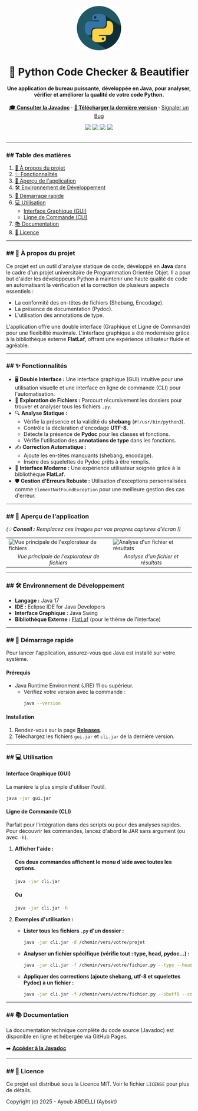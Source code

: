<div align="center">
  <img src="https://raw.githubusercontent.com/Aybskt/Checker-Beautifier-in-Java-for-python-language/main/assets/logo.png" width="120px" />
  <h1 align="center">🐍 Python Code Checker & Beautifier</h1>
  <p align="center">
    <strong>Une application de bureau puissante, développée en Java, pour analyser, vérifier et améliorer la qualité de votre code Python.</strong>
    <br />
    <br />
    <a href="https://aybskt.github.io/Checker-Beautifier-in-Java-for-python-language/"><strong>🎓 Consulter la Javadoc</strong></a>
    ·
    <a href="https://github.com/Aybskt/Checker-Beautifier-in-Java-for-python-language/releases"><strong>🚀 Télécharger la dernière version</strong></a>
    ·
    <a href="https://github.com/Aybskt/Checker-Beautifier-in-Java-for-python-language/issues">Signaler un Bug</a>
  </p>
</div>

<div align="center">
  <img src="https://img.shields.io/github/last-commit/Aybskt/Checker-Beautifier-in-Java-for-python-language?style=for-the-badge&logo=github&color=blue" />
  <img src="https://img.shields.io/github/repo-size/Aybskt/Checker-Beautifier-in-Java-for-python-language?style=for-the-badge&logo=github" />
  <img src="https://img.shields.io/github/languages/top/Aybskt/Checker-Beautifier-in-Java-for-python-language?style=for-the-badge&logo=java" />
  <img src="https://img.shields.io/github/license/Aybskt/Checker-Beautifier-in-Java-for-python-language?style=for-the-badge&color=green" />
</div>
<br>

---
### ## Table des matières

1.  [🌟 À propos du projet](#-à-propos-du-projet)
2.  [✨ Fonctionnalités](#-fonctionnalités)
3.  [📸 Aperçu de l'application](#-aperçu-de-lapplication)
4.  [🛠️ Environnement de Développement](#️-environnement-de-développement)
5.  [🚀 Démarrage rapide](#-démarrage-rapide)
6.  [💻 Utilisation](#-utilisation)
    * [Interface Graphique (GUI)](#interface-graphique-gui)
    * [Ligne de Commande (CLI)](#ligne-de-commande-cli)
7.  [📚 Documentation](#-documentation)
8.  [📜 Licence](#-licence)
---
### ## 🌟 À propos du projet

Ce projet est un outil d'analyse statique de code, développé en **Java** dans le cadre d'un projet universitaire de Programmation Orientée Objet. Il a pour but d'aider les développeurs Python à maintenir une haute qualité de code en automatisant la vérification et la correction de plusieurs aspects essentiels :
* La conformité des en-têtes de fichiers (Shebang, Encodage).
* La présence de documentation (Pydoc).
* L'utilisation des annotations de type.

L'application offre une double interface (Graphique et Ligne de Commande) pour une flexibilité maximale. L'interface graphique a été modernisée grâce à la bibliothèque externe **FlatLaf**, offrant une expérience utilisateur fluide et agréable.

---

### ## ✨ Fonctionnalités

* 🖥️ **Double Interface :** Une interface graphique (GUI) intuitive pour une utilisation visuelle et une interface en ligne de commande (CLI) pour l'automatisation.
* 📂 **Exploration de Fichiers :** Parcourt récursivement les dossiers pour trouver et analyser tous les fichiers `.py`.
* 🔍 **Analyse Statique :**
    * Vérifie la présence et la validité du **shebang** (`#!/usr/bin/python3`).
    * Contrôle la déclaration d'encodage **UTF-8**.
    * Détecte la présence de **Pydoc** pour les classes et fonctions.
    * Vérifie l'utilisation des **annotations de type** dans les fonctions.
* ✍️ **Correction Automatique :**
    * Ajoute les en-têtes manquants (shebang, encodage).
    * Insère des squelettes de Pydoc prêts à être remplis.
* 🎨 **Interface Moderne :** Une expérience utilisateur soignée grâce à la bibliothèque **FlatLaf**.
* 🛡️ **Gestion d'Erreurs Robuste :** Utilisation d'exceptions personnalisées comme `ElementNotFoundException` pour une meilleure gestion des cas d'erreur.

---

### ## 📸 Aperçu de l'application

*(💡 **Conseil :** Remplacez ces images par vos propres captures d'écran !)*

<table>
  <tr>
    <td><img src="URL_DE_VOTRE_IMAGE_1.png" alt="Vue principale de l'explorateur de fichiers"></td>
    <td><img src="URL_DE_VOTRE_IMAGE_2.png" alt="Analyse d'un fichier et résultats"></td>
  </tr>
  <tr>
    <td align="center"><em>Vue principale de l'explorateur de fichiers</em></td>
    <td align="center"><em>Analyse d'un fichier et résultats</em></td>
  </tr>
</table>

---

### ## 🛠️ Environnement de Développement

* **Langage :** Java 17
* **IDE :** Eclipse IDE for Java Developers
* **Interface Graphique :** Java Swing
* **Bibliothèque Externe :** [FlatLaf](https://www.formdev.com/flatlaf/) (pour le thème de l'interface)

---

### ## 🚀 Démarrage rapide

Pour lancer l'application, assurez-vous que Java est installé sur votre système.

#### **Prérequis**
* Java Runtime Environment (JRE) 11 ou supérieur.
    * Vérifiez votre version avec la commande :
        ```sh
        java --version
        ```

#### **Installation**
1.  Rendez-vous sur la page **[Releases](https://github.com/Aybskt/Checker-Beautifier-in-Java-for-python-language/releases)**.
2.  Téléchargez les fichiers `gui.jar` et `cli.jar` de la dernière version.

---

### ## 💻 Utilisation

#### **Interface Graphique (GUI)**

La manière la plus simple d'utiliser l'outil.
```sh
java -jar gui.jar
```
#### **Ligne de Commande (CLI)**

Parfait pour l'intégration dans des scripts ou pour des analyses rapides.
Pour découvrir les commandes, lancez d'abord le JAR sans argument (ou avec `-h`).

1.  **Afficher l'aide :**
    #### Ces deux commandes affichent le menu d'aide avec toutes les options.
    ```sh
    java -jar cli.jar
    ```
    #### Ou
    ```sh
    java -jar cli.jar -h
    ```

2.  **Exemples d'utilisation :**
    * **Lister tous les fichiers `.py` d'un dossier :**
        ```sh
        java -jar cli.jar -d /chemin/vers/votre/projet
        ```
    * **Analyser un fichier spécifique (vérifie tout : type, head, pydoc...) :**
        ```sh
        java -jar cli.jar -f /chemin/vers/votre/fichier.py --type --head --pydoc
        ```
    * **Appliquer des corrections (ajoute shebang, utf-8 et squelettes Pydoc) à un fichier :**
        ```sh
        java -jar cli.jar -f /chemin/vers/votre/fichier.py --sbutf8 --comment
        ```

---

### ## 📚 Documentation

La documentation technique complète du code source (Javadoc) est disponible en ligne et hébergée via GitHub Pages.

➡️ **[Accéder à la Javadoc](https://aybskt.github.io/Checker-Beautifier-in-Java-for-python-language/)**

---

### ## 📜 Licence

Ce projet est distribué sous la Licence MIT. Voir le fichier `LICENSE` pour plus de détails.

Copyright (c) 2025 - Ayoub ABDELLI (Aybskt)
